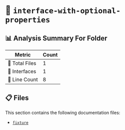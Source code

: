 # 📁 `interface-with-optional-properties`

## 📊 Analysis Summary For Folder

| Metric | Count |
|--------|-------|
| 📁 Total Files | 1 |
| 📐 Interfaces | 1 |
| 🔢 Line Count | 8 |


## 📋 Files

This section contains the following documentation files:

- [`fixture`](./fixture.md)